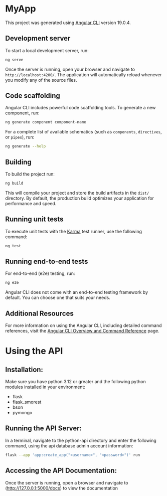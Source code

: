 # MyApp

This project was generated using [Angular CLI](https://github.com/angular/angular-cli) version 19.0.4.

## Development server

To start a local development server, run:

```bash
ng serve
```

Once the server is running, open your browser and navigate to `http://localhost:4200/`. The application will automatically reload whenever you modify any of the source files.

## Code scaffolding

Angular CLI includes powerful code scaffolding tools. To generate a new component, run:

```bash
ng generate component component-name
```

For a complete list of available schematics (such as `components`, `directives`, or `pipes`), run:

```bash
ng generate --help
```

## Building

To build the project run:

```bash
ng build
```

This will compile your project and store the build artifacts in the `dist/` directory. By default, the production build optimizes your application for performance and speed.

## Running unit tests

To execute unit tests with the [Karma](https://karma-runner.github.io) test runner, use the following command:

```bash
ng test
```

## Running end-to-end tests

For end-to-end (e2e) testing, run:

```bash
ng e2e
```

Angular CLI does not come with an end-to-end testing framework by default. You can choose one that suits your needs.

## Additional Resources

For more information on using the Angular CLI, including detailed command references, visit the [Angular CLI Overview and Command Reference](https://angular.dev/tools/cli) page.


# Using the API

## Installation:

Make sure you have python 3.12 or greater and the following python modules installed in your environment:
 - flask
 - flask_smorest
 - bson
 - pymongo

## Running the API Server: 

In a terminal, navigate to the python-api directory and enter the following command, using the api database admin account information: 
```bash
flask --app 'app:create_app("<username>", "<password>")' run
```

## Accessing the API Documentation: 

Once the server is running, open a browser and navigate to (http://127.0.0.1:5000/docs) to view the documentation